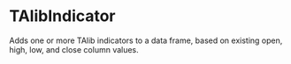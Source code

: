 # TAlibIndicator
Adds one or more TAlib indicators to a data frame, based on existing open, high, low, and close column values.